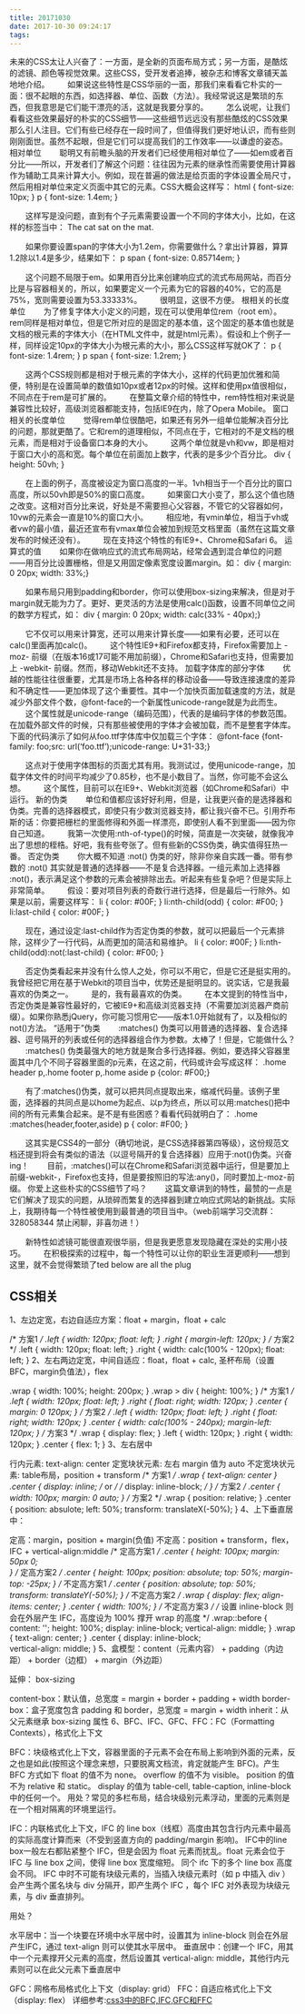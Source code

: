 ```yaml
---
title: 20171030
date: 2017-10-30 09:24:17
tags:
---
```


未来的CSS太让人兴奋了：一方面，是全新的页面布局方式；另一方面，是酷炫的滤镜、颜色等视觉效果。这些CSS，受开发者追捧，被杂志和博客文章铺天盖地地介绍。 
　　如果说这些特性是CSS华丽的一面，那我们来看看它朴实的一面：很不起眼的东西，如选择器、单位、函数（方法）。我经常说这是繁琐的东西，但我意思是它们能干漂亮的活，这就是我要分享的。 
　　怎么说呢，让我们看看这些效果最好的朴实的CSS细节——这些细节远远没有那些酷炫的CSS效果那么引人注目。它们有些已经存在一段时间了，但值得我们更好地认识，而有些则刚刚面世。虽然不起眼，但是它们可以提高我们的工作效率——以谦虚的姿态。 
相对单位 
　　聪明又有前瞻头脑的开发者们已经使用相对单位了——如em或者百分比——所以，开发者们了解这个问题：往往因为元素的继承性而需要使用计算器作为辅助工具来计算大小。例如，现在普遍的做法是给页面的字体设置全局尺寸，然后用相对单位来定义页面中其它的元素。CSS大概会这样写： 
html { font-size: 10px; } p { font-size: 1.4em; }

　　这样写是没问题，直到有个子元素需要设置一个不同的字体大小，比如，在这样的标签当中： 
The cat sat on the mat.

　　如果你要设置span的字体大小为1.2em，你需要做什么？拿出计算器，算算1.2除以1.4是多少，结果如下： 
p span { font-size: 0.85714em; }

　　这个问题不局限于em。如果用百分比来创建响应式的流式布局网站，而百分比是与容器相关的，所以，如果要定义一个元素为它的容器的40%，它的高是75%，宽则需要设置为53.33333%。 
　　很明显，这很不方便。 
根相关的长度单位 
　　为了修复字体大小定义的问题，现在可以使用单位rem（root em）。rem同样是相对单位，但是它所对应的是固定的基本值，这个固定的基本值也就是文档的根元素的字体大小（在HTML文件中，就是html元素）。假设和上个例子一样，同样设定10px的字体大小为根元素的大小，那么CSS这样写就OK了： 
p { font-size: 1.4rem; } p span { font-size: 1.2rem; }

　　这两个CSS规则都是相对于根元素的字体大小，这样的代码更加优雅和简便，特别是在设置简单的数值如10px或者12px的时候。这样和使用px值很相似，不同点在于rem是可扩展的。 
　　在整篇文章介绍的特性中，rem特性相对来说是兼容性比较好，高级浏览器都能支持，包括IE9在内，除了Opera Mobile。 
窗口相关的长度单位 
　　觉得rem单位很酷吧，如果还有另外一组单位能解决百分比的问题，那就更酷了。它和rem的道理相似，不同点在于，它相对的不是文档的根元素，而是相对于设备窗口本身的大小。 
　　这两个单位就是vh和vw，即是相对于窗口大小的高和宽。每个单位在前面加上数字，代表的是多少个百分比。 
div { height: 50vh; }

　　在上面的例子，高度被设定为窗口高度的一半。1vh相当于一个百分比的窗口高度，所以50vh即是50%的窗口高度。 
　　如果窗口大小变了，那么这个值也随之改变。这相对百分比来说，好处是不需要担心父容器，不管它的父容器如何，10vw的元素会一直是10%的窗口大小。 
　　相应地，有vmin单位，相当于vh或者vw的最小值，最近还宣布有vmax单位会被加到规范文档里面（虽然在这篇文章发布的时候还没有）。 
　　现在支持这个特性的有IE9+、Chrome和Safari 6。 
运算式的值 
　　如果你在做响应式的流式布局网站，经常会遇到混合单位的问题——用百分比设置栅格，但是又用固定像素宽度设置margin。如： 
div { margin: 0 20px; width: 33%;}

　　如果布局只用到padding和border，你可以使用box-sizing来解决，但是对于margin就无能为力了。更好、更灵活的方法是使用calc()函数，设置不同单位之间的数学方程式，如： 
div { margin: 0 20px; width: calc(33% - 40px);}

　　它不仅可以用来计算宽，还可以用来计算长度——如果有必要，还可以在calc()里面再加calc()。 
　　这个特性IE9+和Firefox都支持，Firefox需要加上 -moz- 前缀（在版本16或17可能不用加前缀），Chrome和Safari也支持，但需要加上 -webkit- 前缀。然而，移动Webkit还不支持。 
加载字体库的部分字体 
　　优越的性能往往很重要，尤其是市场上各种各样的移动设备——导致连接速度的差异和不确定性——更加体现了这个重要性。其中一个加快页面加载速度的方法，就是减少外部文件个数，@font-face的一个新属性unicode-range就是为此而生。 
　　这个属性就是unicode-range（编码范围），代表的是编码字体的参数范围。在加载外部文件的时候，只有那些被使用的字体才会被加载，而不是整套字体库。下面的代码演示了如何从foo.ttf字体库中仅加载三个字体： 
@font-face {font-family: foo;src: url(‘foo.ttf’);unicode-range: U+31-33;}

　　这点对于使用字体图标的页面尤其有用。我测试过，使用unicode-range，加载字体文件的时间平均减少了0.85秒，也不是小数目了。当然，你可能不会这么想。 
　　这个属性，目前可以在IE9+、Webkit浏览器（如Chrome和Safari）中运行。 
新的伪类 
　　单位和值都应该好好利用，但是，让我更兴奋的是选择器和伪类。完善的选择器模式，即使只有少数浏览器支持，都让我兴奋不已。引用乔布斯的话：你要把栅栏的里面修得和外面一样漂亮，即使别人看不到里面——因为你自己知道。 
　　我第一次使用:nth-of-type()的时候，简直是一次突破，就像我冲出了思想的桎梏。好吧，我有些夸张了。但有些新的CSS伪类，确实值得狂热一番。 
否定伪类 
　　你大概不知道 :not() 伪类的好，除非你亲自实践一番。带有参数的 :not() 其实就是普通的选择器——不是复合选择器。一组元素加上选择器 :not()，表示满足这个参数的元素会被排除出去。听起来有些复杂吧？但是实际上非常简单。 
　　假设：要对项目列表的奇数行进行选择，但是最后一行除外。如果是以前，需要这样写： 
li { color: #00F; } li:nth-child(odd) { color: #F00; } li:last-child { color: #00F; }

　　现在，通过设定:last-child作为否定伪类的参数，就可以把最后一个元素排除，这样少了一行代码，从而更加的简洁和易维护。 
li { color: #00F; } li:nth-child(odd):not(:last-child) { color: #F00; }

　　否定伪类看起来并没有什么惊人之处，你可以不用它，但是它还是挺实用的。我曾经把它用在基于Webkit的项目当中，优势还是挺明显的。说实话，它是我最喜欢的伪类之一。 
　　是的，我有最喜欢的伪类。 
　　在本文提到的特性当中，否定伪类是兼容性最好的，它被IE9+和高级浏览器支持（不需要加浏览器产商前缀）。如果你熟悉jQuery，你可能习惯用它——版本1.0开始就有了，以及相似的not()方法。 
“适用于”伪类 
　　:matches() 伪类可以用普通的选择器、复合选择器、逗号隔开的列表或任何的选择器组合作为参数。太棒了！但是，它能做什么？ 
　　:matches() 伪类最强大的地方就是聚合多行选择器。例如，要选择父容器里面其中几个不同子容器里面的p元素，在这之前，代码或许会写成这样： 
.home header p,.home footer p,.home aside p {color: #F00;}

　　有了:matches()伪类，就可以把共同点提取出来，缩减代码量。该例子里面，选择器的共同点是以home为起点、以p为终点，所以可以用:matches()把中间的所有元素集合起来。是不是有些困惑？看看代码就明白了： 
.home :matches(header,footer,aside) p { color: #F00; }

　　这其实是CSS4的一部分（确切地说，是CSS选择器第四等级），这份规范文档还提到将会有类似的语法（以逗号隔开的复合选择器）应用于:not()伪类。兴奋ing！ 
　　目前，:matches()可以在Chrome和Safari浏览器中运行，但是要加上前缀-webkit-，Firefox也支持，但是要按照旧的写法:any()，同时要加上-moz-前缀。 
你爱上这些朴实的CSS细节了吗？ 
　　这篇文章讲到的特性，最赞的一点是它们解决了现实的问题，从琐碎而繁复的选择器到建立响应式网站的新挑战。实际上，我期待每一个特性被使用到最普通的项目当中。（web前端学习交流群：328058344 禁止闲聊，非喜勿进！）

　　新特性如滤镜可能很直观很华丽，但是我更愿意发现隐藏在深处的实用小技巧。 
　　在积极探索的过程中，每一个特性可以让你的职业生涯更顺利——想到这里，就不会觉得繁琐了ted below are all the plug

## CSS相关

1、左边定宽，右边自适应方案：float + margin，float + calc

/* 方案1 */ 
.left {
    width: 120px;
    float: left;
}
.right {
    margin-left: 120px;
}
/* 方案2 */ 
.left {
    width: 120px;
    float: left;
}
.right {
    width: calc(100% - 120px);
    float: left;
}
2、左右两边定宽，中间自适应：float，float + calc, 圣杯布局（设置BFC，margin负值法），flex

.wrap {
    width: 100%;
    height: 200px;
}
.wrap > div {
    height: 100%;
}
/* 方案1 */
.left {
    width: 120px;
    float: left;
}
.right {
    float: right;
    width: 120px;
}
.center {
    margin: 0 120px; 
}
/* 方案2 */
.left {
    width: 120px;
    float: left;
}
.right {
  float: right;
  width: 120px;
}
.center {
       width: calc(100% - 240px);
       margin-left: 120px;
}
/* 方案3 */
.wrap {
    display: flex;
}
.left {
    width: 120px;
}
.right {
    width: 120px;
}
.center {
    flex: 1;
}
3、左右居中

行内元素: text-align: center
定宽块状元素: 左右 margin 值为 auto
不定宽块状元素: table布局，position + transform
/* 方案1 */
.wrap {
    text-align: center
}
.center {
     display: inline;
         /* or */
         /* display: inline-block; */
}
/* 方案2 */
.center {
    width: 100px;
    margin: 0 auto;
}
/* 方案2 */
.wrap {
    position: relative;
}
.center {
position: absulote;
    left: 50%;
    transform: translateX(-50%);
}
4、上下垂直居中：

定高：margin，position + margin(负值)
    不定高：position + transform，flex，IFC + vertical-align:middle
    /* 定高方案1 */
.center {
    height: 100px;
    margin: 50px 0;   
    }
/* 定高方案2 */
.center {
    height: 100px;
    position: absolute;
    top: 50%;
    margin-top: -25px;
}
/* 不定高方案1 */
.center {
    position: absolute;
    top: 50%;
    transform: translateY(-50%);
}
/* 不定高方案2 */
.wrap {
     display: flex;
     align-items: center;
}
.center {
width: 100%;
}
/* 不定高方案3 */
/* 设置 inline-block 则会在外层产生 IFC，高度设为 100% 撑开 wrap 的高度 */
.wrap::before {
content: '';
height: 100%;
display: inline-block;
         vertical-align: middle;
}
.wrap {
    text-align: center;
}
.center {
display: inline-block;  
         vertical-align: middle;
}
5、盒模型：content（元素内容） + padding（内边距） + border（边框） + margin（外边距）

延伸： box-sizing

content-box：默认值，总宽度 = margin + border + padding + width
border-box：盒子宽度包含 padding 和 border，总宽度 = margin + width
inherit：从父元素继承 box-sizing 属性
6、BFC、IFC、GFC、FFC：FC（Formatting Contexts），格式化上下文

BFC：块级格式化上下文，容器里面的子元素不会在布局上影响到外面的元素，反之也是如此(按照这个理念来想，只要脱离文档流，肯定就能产生 BFC)。产生 BFC 方式如下
float 的值不为 none。
overflow 的值不为 visible。
position 的值不为 relative 和 static。
display 的值为 table-cell, table-caption, inline-block中的任何一个。
用处？常见的多栏布局，结合块级别元素浮动，里面的元素则是在一个相对隔离的环境里运行。

IFC：内联格式化上下文，IFC 的 line box（线框）高度由其包含行内元素中最高的实际高度计算而来（不受到竖直方向的 padding/margin 影响)。
IFC中的line box一般左右都贴紧整个 IFC，但是会因为 float 元素而扰乱。float 元素会位于 IFC 与 line box 之间，使得 line box 宽度缩短。 同个 ifc 下的多个 line box 高度会不同。 IFC 中时不可能有块级元素的，当插入块级元素时（如 p 中插入 div ）会产生两个匿名块与 div 分隔开，即产生两个 IFC ，每个 IFC 对外表现为块级元素，与 div 垂直排列。

用处？

水平居中：当一个块要在环境中水平居中时，设置其为 inline-block 则会在外层产生IFC，通过 text-align 则可以使其水平居中。
垂直居中：创建一个 IFC，用其中一个元素撑开父元素的高度，然后设置其 vertical-align: middle，其他行内元素则可以在此父元素下垂直居中


GFC：网格布局格式化上下文（display: grid）
FFC：自适应格式化上下文（display: flex）
详细参考:[css3中的BFC,IFC,GFC和FFC ](https://www.jianshu.com/p/e75f351e11f8)

